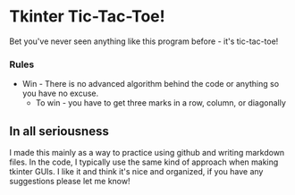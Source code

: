 # Tkinter Tic-Tac-Toe!

Bet you've never seen anything like this program before - it's tic-tac-toe!

### Rules
* Win - There is no advanced algorithm behind the code or anything so you have no excuse.
    * To win - you have to get three marks in a row, column, or diagonally

## In all seriousness

I made this mainly as a way to practice using github and writing markdown files. In the code, I typically use the same kind of approach when making tkinter GUIs. I like it and think it's nice and organized, if you have any suggestions please let me know!

